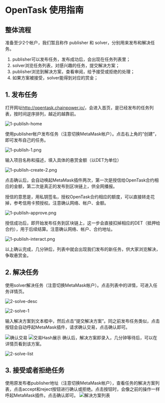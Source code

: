 # OpenTask 使用指南

## 整体流程

准备至少2个帐户，我们暂且称作 publisher 和 solver，分别用来发布和解决任务。

1. publisher可以发布任务，发布成功后，会出现在任务列表里；
2. solver浏览任务列表，对感兴趣的任务，提交解决方案；
3. publisher浏览到解决方案，查看审阅，给予接受或拒绝的处理；
4. 如果方案被接受，solver能得到对应的赏金；

## 1. 发布任务

打开网址<http://opentask.chainpower.io/>，会进入首页，是已经发布的任务列表，按时间逆序排列，越近的越靠前。

![1-publish-home](./images/1-publish-home.png)

使用publisher帐户发布任务（注意切换MetaMask帐户）。点击右上角的“创建”，即可发布自己的任务。

![1-publish-1.png](/images/1-publish-1.png)

输入项目名称和描述，填入具体的悬赏金额（以DET为单位）

![1-publish-create-2.png](/images/1-publish-create-2.png)

点击确认后，会自动唤起MetaMask插件两次，第一次是授信给OpenTask合约相应的金额，第二次是真正的发布到区块链上，供全网播报。

授信的意思是，用私钥签名，授权OpenTask合约相应的额度，可以直接转走花掉，参考信用卡预授权。注意确认网络、帐户、金额。

![1-publish-approve.png](/images/1-publish-approve.png)

授信成功后，即开始发布任务到区块链上，这一步会直接扣掉相应的DET（抵押给合约），用于后续结算。注意确认网络、帐户、合约地址。

![1-publish-interact.png](/images/1-publish-interact.png)

以上确认完成，几分钟后，列表中就会出现我们发布的新任务，供大家浏览解决，争取悬赏金。

## 2. 解决任务

使用solver解决任务（注意切换MetaMask帐户）。点击列表中的详情，可进入任务详情页。

![2-solve-desc](/images/2-solve-desc.png)

![2-solve-1](/images/2-solve-1.png)

输入解决方案到文本框中，然后点击“提交解决方案”。同之前发布任务类似，点击按钮会自动呼起MetaMask插件，请求确认交易，点击确认即可。

![确认交易](/images/2-solve-confirm.png)
![交易Hash展示](/images/2-solve-hash.png)
确认后，解决方案即录入，几分钟等待后，可以在详情页看到该方案。

![2-solve-list](/images/2-solve-list.png)

## 3. 接受或者拒绝任务

使用原发布者publisher地址（注意切换MetaMask帐户），查看任务的解决方案列表，点击accept和reject按钮进行确认或拒绝。点击按钮时，会像之前的操作一样呼起MetaMask插件。点击确认即可。
![解决方案列表](/images/2-solve-list.png)
